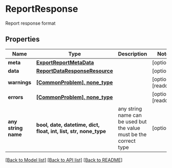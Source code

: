 # ReportResponse

Report response format

## Properties
Name | Type | Description | Notes
------------ | ------------- | ------------- | -------------
**meta** | [**ExportReportMetaData**](ExportReportMetaData.md) |  | [optional] 
**data** | [**ReportDataResponseResource**](ReportDataResponseResource.md) |  | [optional] 
**warnings** | [**[CommonProblem], none_type**](CommonProblem.md) |  | [optional] [readonly] 
**errors** | [**[CommonProblem], none_type**](CommonProblem.md) |  | [optional] [readonly] 
**any string name** | **bool, date, datetime, dict, float, int, list, str, none_type** | any string name can be used but the value must be the correct type | [optional]

[[Back to Model list]](../README.md#documentation-for-models) [[Back to API list]](../README.md#documentation-for-api-endpoints) [[Back to README]](../README.md)


